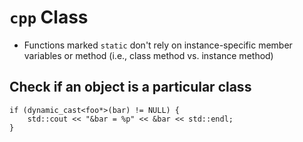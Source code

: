 # `cpp` Class

- Functions marked `static` don't rely on instance-specific member variables or method (i.e., class method vs. instance method)

## Check if an object is a particular class

```
if (dynamic_cast<foo*>(bar) != NULL) {
    std::cout << "&bar = %p" << &bar << std::endl;
}
```
